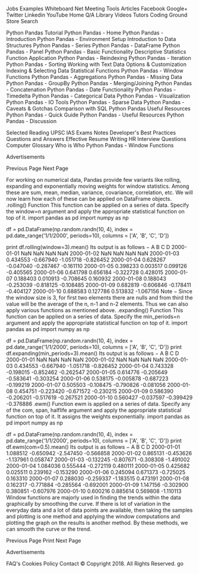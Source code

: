 
 
 

 Jobs
  Examples
  Whiteboard
  Net Meeting
Tools 
  Articles
Facebook
Google+
Twitter
Linkedin
YouTube
 Home
 Q/A 
Library 
 Videos 
 Tutors
 Coding Ground 
 Store 
 Search 

 
Python Pandas Tutorial
Python Pandas - Home
Python Pandas - Introduction
Python Pandas - Environment Setup
Introduction to Data Structures
Python Pandas - Series
Python Pandas - DataFrame
Python Pandas - Panel
Python Pandas - Basic Functionality
Descriptive Statistics
Function Application
Python Pandas - Reindexing
Python Pandas - Iteration
Python Pandas - Sorting
Working with Text Data
Options & Customization
Indexing & Selecting Data
Statistical Functions
Python Pandas - Window Functions
Python Pandas - Aggregations
Python Pandas - Missing Data
Python Pandas - GroupBy
Python Pandas - Merging/Joining
Python Pandas - Concatenation
Python Pandas - Date Functionality
Python Pandas - Timedelta
Python Pandas - Categorical Data
Python Pandas - Visualization
Python Pandas - IO Tools
Python Pandas - Sparse Data
Python Pandas - Caveats & Gotchas
Comparison with SQL
Python Pandas Useful Resources
Python Pandas - Quick Guide
Python Pandas - Useful Resources
Python Pandas - Discussion
 
Selected Reading
UPSC IAS Exams Notes
Developer's Best Practices
Questions and Answers
Effective Resume Writing
HR Interview Questions
Computer Glossary
Who is Who
Python Pandas - Window Functions

Advertisements


 Previous Page 
Next Page   


For working on numerical data, Pandas provide few variants like rolling, expanding and exponentially moving weights for window statistics. Among these are sum, mean, median, variance, covariance, correlation, etc.
We will now learn how each of these can be applied on DataFrame objects.
.rolling() Function
This function can be applied on a series of data. Specify the window=n argument and apply the appropriate statistical function on top of it.
import pandas as pd
import numpy as np

df = pd.DataFrame(np.random.randn(10, 4),
index = pd.date_range('1/1/2000', periods=10),
columns = ['A', 'B', 'C', 'D'])

print df.rolling(window=3).mean()
Its output is as follows −
                    A           B           C           D
2000-01-01        NaN         NaN         NaN         NaN
2000-01-02        NaN         NaN         NaN         NaN
2000-01-03   0.434553   -0.667940   -1.051718   -0.826452
2000-01-04   0.628267   -0.047040   -0.287467   -0.161110
2000-01-05   0.398233    0.003517    0.099126   -0.405565
2000-01-06   0.641798    0.656184   -0.322728    0.428015
2000-01-07   0.188403    0.010913   -0.708645    0.160932
2000-01-08   0.188043   -0.253039   -0.818125   -0.108485
2000-01-09   0.682819   -0.606846   -0.178411   -0.404127
2000-01-10   0.688583    0.127786    0.513832   -1.067156
Note − Since the window size is 3, for first two elements there are nulls and from third the value will be the average of the n, n-1 and n-2 elements. Thus we can also apply various functions as mentioned above.
.expanding() Function
This function can be applied on a series of data. Specify the min_periods=n argument and apply the appropriate statistical function on top of it.
import pandas as pd
import numpy as np

df = pd.DataFrame(np.random.randn(10, 4),
      index = pd.date_range('1/1/2000', periods=10),
      columns = ['A', 'B', 'C', 'D'])
print df.expanding(min_periods=3).mean()
Its output is as follows −
                   A           B           C           D
2000-01-01        NaN         NaN         NaN         NaN
2000-01-02        NaN         NaN         NaN         NaN
2000-01-03   0.434553   -0.667940   -1.051718   -0.826452
2000-01-04   0.743328   -0.198015   -0.852462   -0.262547
2000-01-05   0.614776   -0.205649   -0.583641   -0.303254
2000-01-06   0.538175   -0.005878   -0.687223   -0.199219
2000-01-07   0.505503   -0.108475   -0.790826   -0.081056
2000-01-08   0.454751   -0.223420   -0.671572   -0.230215
2000-01-09   0.586390   -0.206201   -0.517619   -0.267521
2000-01-10   0.560427   -0.037597   -0.399429   -0.376886
.ewm() Function
ewm is applied on a series of data. Specify any of the com, span, halflife argument and apply the appropriate statistical function on top of it. It assigns the weights exponentially.
import pandas as pd
import numpy as np
 
df = pd.DataFrame(np.random.randn(10, 4),
   index = pd.date_range('1/1/2000', periods=10),
   columns = ['A', 'B', 'C', 'D'])
print df.ewm(com=0.5).mean()
Its output is as follows −
                    A           B           C           D
2000-01-01   1.088512   -0.650942   -2.547450   -0.566858
2000-01-02   0.865131   -0.453626   -1.137961    0.058747
2000-01-03  -0.132245   -0.807671   -0.308308   -1.491002
2000-01-04   1.084036    0.555444   -0.272119    0.480111
2000-01-05   0.425682    0.025511    0.239162   -0.153290
2000-01-06   0.245094    0.671373   -0.725025    0.163310
2000-01-07   0.288030   -0.259337   -1.183515    0.473191
2000-01-08   0.162317   -0.771884   -0.285564   -0.692001
2000-01-09   1.147156   -0.302900    0.380851   -0.607976
2000-01-10   0.600216    0.885614    0.569808   -1.110113
Window functions are majorly used in finding the trends within the data graphically by smoothing the curve. If there is lot of variation in the everyday data and a lot of data points are available, then taking the samples and plotting is one method and applying the window computations and plotting the graph on the results is another method. By these methods, we can smooth the curve or the trend.

 Previous Page 
 Print 
Next Page   

Advertisements

      



 
FAQ's Cookies Policy Contact 
© Copyright 2018. All Rights Reserved.
 go 


